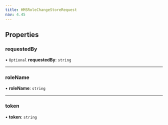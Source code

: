```yaml
---
title: HMSRoleChangeStoreRequest
nav: 4.45
---
```


## Properties

### requestedBy

• `Optional` **requestedBy**: `string`

---

### roleName

• **roleName**: `string`

---

### token

• **token**: `string`
